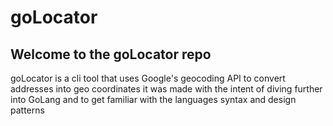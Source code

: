 <h1>goLocator</h1>
<h2>Welcome to the goLocator repo</h2>
<p>goLocator is a cli tool that uses Google's geocoding API to convert addresses into geo coordinates it was made with the intent of diving further into GoLang and to get familiar with the languages syntax and design patterns</p>
